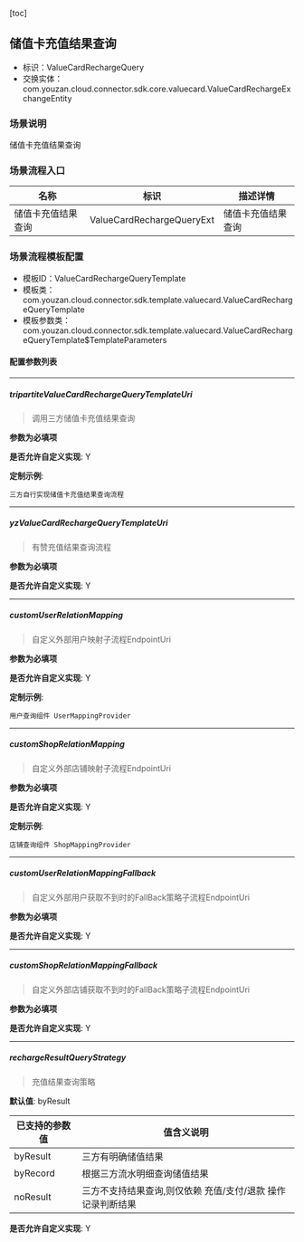 [toc]

## 储值卡充值结果查询
- 标识：ValueCardRechargeQuery
- 交换实体：com.youzan.cloud.connector.sdk.core.valuecard.ValueCardRechargeExchangeEntity
### 场景说明
储值卡充值结果查询
### 场景流程入口

名称 | 标识 | 描述详情
---|---|---
储值卡充值结果查询 | ValueCardRechargeQueryExt | 储值卡充值结果查询

### 场景流程模板配置
- 模板ID：ValueCardRechargeQueryTemplate
- 模板类：com.youzan.cloud.connector.sdk.template.valuecard.ValueCardRechargeQueryTemplate
- 模板参数类：com.youzan.cloud.connector.sdk.template.valuecard.ValueCardRechargeQueryTemplate$TemplateParameters

#### 配置参数列表

---
##### tripartiteValueCardRechargeQueryTemplateUri
> 调用三方储值卡充值结果查询

**参数为必填项**


**是否允许自定义实现**: Y


**定制示例**:
```
三方自行实现储值卡充值结果查询流程
```
---
##### yzValueCardRechargeQueryTemplateUri
> 有赞充值结果查询流程

**参数为必填项**


**是否允许自定义实现**: Y

---
##### customUserRelationMapping
> 自定义外部用户映射子流程EndpointUri

**参数为必填项**


**是否允许自定义实现**: Y


**定制示例**:
```
用户查询组件 UserMappingProvider
```
---
##### customShopRelationMapping
> 自定义外部店铺映射子流程EndpointUri

**参数为必填项**


**是否允许自定义实现**: Y


**定制示例**:
```
店铺查询组件 ShopMappingProvider
```
---
##### customUserRelationMappingFallback
> 自定义外部用户获取不到时的FallBack策略子流程EndpointUri

**参数为必填项**


**是否允许自定义实现**: Y

---
##### customShopRelationMappingFallback
> 自定义外部店铺获取不到时的FallBack策略子流程EndpointUri

**参数为必填项**


**是否允许自定义实现**: Y

---
##### rechargeResultQueryStrategy
> 充值结果查询策略

**默认值**: byResult

已支持的参数值 | 值含义说明
---|---
byResult | 三方有明确储值结果
byRecord | 根据三方流水明细查询储值结果
noResult | 三方不支持结果查询,则仅依赖 充值/支付/退款 操作记录判断结果

**是否允许自定义实现**: Y



